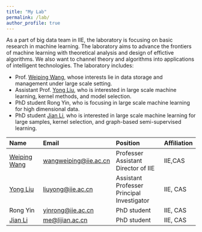 ```yaml
---
title: "My Lab"
permalink: /lab/
author_profile: true
---
```

 As a part of big data team in IIE, the laboratory is focusing on basic research in machine learning. The laboratory aims to advance the frontiers of machine learning with theoretical analysis and design of effictive algorithms. We also want to channel theory and algorithms into applications of intelligent technologies.
 The laboratory includes:
 * Prof. [Weiping Wang](https://scholar.google.com/citations?user=dAJ23QEAAAAJ&hl=zh-CN), whose interests lie in data storage and management under large scale setting.
 * Assistant Prof. [Yong Liu](https://liuyonggsai.github.io), who is interested in large scale machine learning, kernel methods, and model selection.
 * PhD student Rong Yin, who is focusing in large scale machine learning for high dimensional data.
 * PhD student [Jian Li](https://lijian.ac.cn), who is interested in large scale machine learning for large samples, kernel selection, and graph-based semi-supervised learning.

|Name|Email|Position|Affiliation|
|:---|:---|:---|:---|
|[Weiping Wang](https://scholar.google.com/citations?user=dAJ23QEAAAAJ&hl=zh-CN)|wangweiping@iie.ac.cn|Professer<br> Assistant Director of IIE|IIE,CAS|
|[Yong Liu](https://liuyonggsai.github.io)|liuyong@iie.ac.cn|Assistant Professer<br>Principal Investigator|IIE, CAS|
|Rong Yin|yinrong@iie.ac.cn|PhD student|IIE, CAS|
|[Jian Li](https://lijian.ac.cn)|me@lijian.ac.cn|PhD student|IIE, CAS|

<!--
More Postions:
Investigator
Postdoc
Graduate Student
Visiting Student
Collaborator
Alumnus
-->
